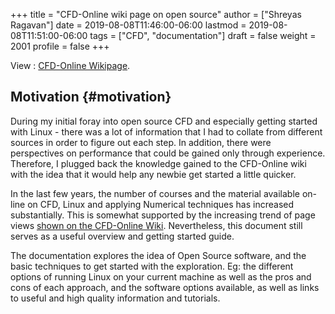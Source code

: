 +++
title = "CFD-Online wiki page on open source"
author = ["Shreyas Ragavan"]
date = 2019-08-08T11:46:00-06:00
lastmod = 2019-08-08T11:51:00-06:00
tags = ["CFD", "documentation"]
draft = false
weight = 2001
profile = false
+++

View : [CFD-Online Wikipage](http://www.cfd-online.com/Wiki/What%5Fis%5FOpen%5FSource?).


## Motivation {#motivation}

During my initial foray into open source CFD and especially getting
started with Linux - there was a lot of information that I had to
collate from different sources in order to figure out each step. In
addition, there were perspectives on performance that could be gained
only through experience. Therefore, I plugged back the knowledge gained
to the CFD-Online wiki with the idea that it would help any newbie get
started a little quicker.

In the last few years, the number of courses and the material available on-line
on CFD, Linux and applying Numerical techniques has increased
substantially. This is somewhat supported by the increasing trend of page views
[shown on the CFD-Online Wiki](https://www.cfd-online.com/About/). Nevertheless, this document still serves as a
useful overview and getting started guide.

The documentation explores the idea of Open Source software, and the
basic techniques to get started with the exploration. Eg: the different
options of running Linux on your current machine as well as the pros and
cons of each approach, and the software options available, as well as
links to useful and high quality information and tutorials.
